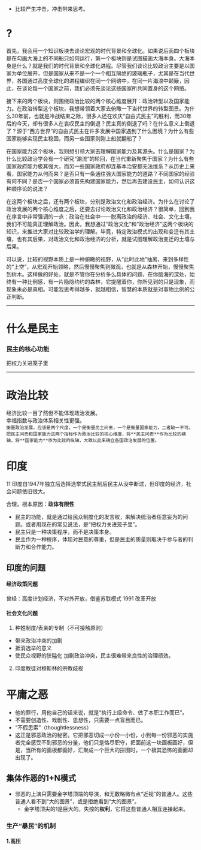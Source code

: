 - 比较产生冲击，冲击带来思考。

# ?
首先，我会用一个知识板块去谈论宏观的时代背景和全球化。如果说后面四个板块是在勾画大海上的不同船只如何运行，第一个板块则是试图描画大海本身。大海本身是什么？就是我们的时代背景和全球化进程。尽管我们谈论比较政治主要是以国家为单位展开，但是国家从来不是一个一个相互隔绝的玻璃瓶子，尤其是在当代世界，各国通过高度全球化的进程编织在同一个网络中，在同一片海浪中颠簸，因此，在谈论每一个国家之前，我们必须先谈论这些国家所共同置身的这个网络。

接下来的两个板块，则围绕政治比较的两个核心维度展开：政治转型以及国家能力。在政治转型这个板块，我想带领着大家去俯瞰一下当代世界的转型图景。为什么30年前，也就是冷战结束之际，很多人还在欢庆“自由式民主”的胜利，而30年后的今天，却有很多人在哀叹民主的倒退？民主真的倒退了吗？在什么意义上倒退了？源于“西方世界”的自由式民主在许多发展中国家遇到了什么困境？为什么有些国家能够实现民主稳固，而另一些国家则刚上船就翻船了？

在国家能力这个板块，我则想引领大家去理解国家能力及其源头。什么是国家？为什么比较政治学会有一个研究“潮流”的轮回，在当代重新聚焦于国家？为什么有些国家政府能力极其强大，而另一些国家政府却连基本治安都无法维系？从历史上来看，国家能力从何而来？是否只有一条通往强大国家能力的道路？不同国家的经验有何不同？是否一个国家必须首先构建国家能力，然后再去建设民主，如何认识这种顺序论的说法？

在这两个板块之后，还有两个板块，分别是政治文化和政治经济。为什么在讨论了政治发展的两个核心维度之后，还要去讨论政治文化和政治经济？很简单，回到我在序言中非常强调的一点：政治在社会中——脱离政治的经济、社会、文化土壤，我们不可能真正理解政治。因此，我想通过“政治文化”和“政治经济”这两个板块的知识，来推进大家对比较政治学的理解。毕竟，特定政治模式的出现和变迁有其土壤，也有其后果，对政治文化和政治经济的分析，就是试图理解政治变迁的土壤与后果。

可以说，比较的视野本质上是一种俯瞰的视野，从“此时此地”抽离，来到多样性的“上空”，从宏观开始领略，然后慢慢聚焦到微观，也就是从森林开始，慢慢聚焦到树木。这样做的好处，就是不管你在分析多么具体的问题，在你脑海的深处，始终有一种比例感，有一片隐隐约约的森林，它提醒着你，你所见到的只是现象，而现象未必是真相。可能我思考得越多，就越相信，智慧的本质就是对事物比例的公正判断。


-----------------------------

# 什么是民主
### 民主的核心功能
把权力关进笼子里


--------------------------------------------------------------------------------
# 政治比较
经济比较一目了然但不能体现政治发展。  
幸福指数与政治体系相关性更强。  
`衡量政治发展，应该是两个尺度，一个是衡量民主问责，一个是衡量国家能力，二者缺一不可。`  
`把民主问责和国家能力这两个指标作为政治比较的核心维度，将**民主问责**作为比较的横轴，将**国家能力**作为比较的纵轴，大致以此来确立各国政治发展的位置。`  


# 印度
11
印度自1947年独立后选择选举式民主制后民主从没中断过，但印度的经济，社会问题依旧很大。

合理，根本原因：**政体有限性**
- 民主的功能，就是通过给民众制度化的发言权，来解决统治者任意妄为的问题。或者用现在的常见说法，是“把权力关进笼子里”。
- 民主只是一种决策程序，而不是决策本身。
- 民主作为一种程序，体现对民意的尊重，但是民主的质量则取决于参与者的判断力和合作能力。

## 印度的问题

#### 经济政策问题
曾经：高度计划经济，不对外开放，借鉴苏联模式
1991 改革开放

#### 社会文化问题
1. 种姓制度/表亲的专制（不可接触原则）
  - 带来政治冲突的加剧
  - 抵消选举的意义
  - 使民众视野的狭隘化
加剧政治冲突，民主很难带来良性的治理绩效。
2. 印度教徒对穆斯林的宗教歧视


# 平庸之恶
- 他的罪行，用他自己的话来说，就是“执行上级命令、做了本职工作而已”。
- 不需要创造性、戏剧性、思想性，只需要一点盲目而已。
- “不假思索”（thoughtlessness）
- 这正是邪恶政治的秘密。它把邪恶切成一小份一小份，小到每一份邪恶的实施者完全感受不到邪恶的分量，他们只是恪尽职守，把面前这一块画板画好，但是，当所有的画板都画好，汇聚成一个巨大的拼图时，一个极其恐怖的画面却出现了。

## 集体作恶的1+N模式
- 邪恶的上演只需要金字塔顶端的导演，和无数略微有点“近视”的普通人。这些普通人看不到“大的图景”，或是拒绝看到“大的图景”。
  - 金字塔顶尖的1是巨大的，失控的**权利**，它将这些普通人相互连接起来。

### 生产“暴民”的机制
#### 1.高压
